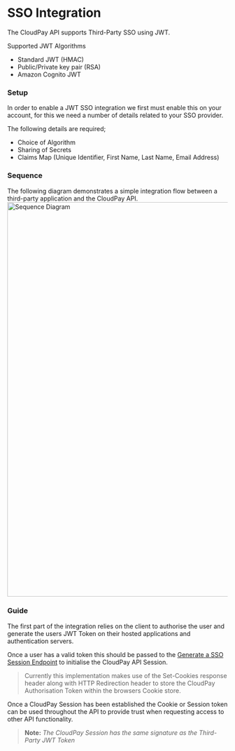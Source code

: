 # SSO Integration

The CloudPay API supports Third-Party SSO using JWT.

Supported JWT Algorithms

 - Standard JWT (HMAC)
 - Public/Private key pair (RSA)
 - Amazon Cognito JWT

### Setup

In order to enable a JWT SSO integration we first must enable this on your account, for this we need a number of details related to your SSO provider.

The following details are required;

 - Choice of Algorithm
 - Sharing of Secrets
 - Claims Map (Unique Identifier, First Name, Last Name, Email Address)

### Sequence

The following diagram demonstrates a simple integration flow between a third-party application and the CloudPay API.
<img src="https://lucid.app/publicSegments/view/269ea5cf-c3f7-411a-a37b-0100c7c7005a/image.png" alt="Sequence Diagram" width="900" style="align:center"/>

### Guide

The first part of the integration relies on the client to authorise the user and generate the users JWT Token on their hosted applications and authentication servers.

Once a user has a valid token this should be passed to the [Generate a SSO Session Endpoint](../../reference/CloudPay-API-Specification.yaml/paths/~1sso~1start~1%7Bredirect%7D/get) to initialise the CloudPay API Session.

> Currently this implementation makes use of the Set-Cookies response header along with HTTP Redirection header to store the CloudPay Authorisation Token within the browsers Cookie store. 

Once a CloudPay Session has been established the Cookie or Session token can be used throughout the API to provide trust when requesting access to other API functionality. 

> **Note:** *The CloudPay Session has the same signature as the Third-Party JWT Token*